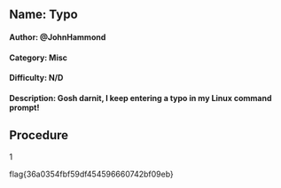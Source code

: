 ## Name: Typo
#### Author: @JohnHammond
#### Category: Misc
#### Difficulty: N/D
#### Description: Gosh darnit, I keep entering a typo in my Linux command prompt!

## Procedure
1



flag{36a0354fbf59df454596660742bf09eb}
